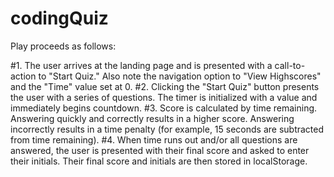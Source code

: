 # codingQuiz

Play proceeds as follows:

 #1.
 The user arrives at the landing page and is presented with a call-to-action to "Start Quiz." Also note the navigation option to "View Highscores" and the "Time" value set at 0.
 #2. 
Clicking the "Start Quiz" button presents the user with a series of questions. The timer is initialized with a value and immediately begins countdown.
#3.
Score is calculated by time remaining. Answering quickly and correctly results in a higher score. Answering incorrectly results in a time penalty (for example, 15 seconds are subtracted from time remaining).
#4. 
When time runs out and/or all questions are answered, the user is presented with their final score and asked to enter their initials. Their final score and initials are then stored in localStorage.
